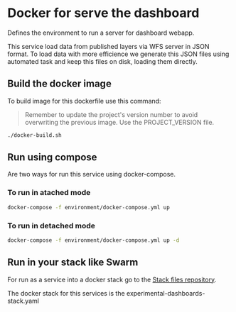 # Docker for serve the dashboard

Defines the environment to run a server for dashboard webapp.

This service load data from published layers via WFS server in JSON format.
To load data with more efficience we generate this JSON files using automated task and keep this files on disk, loading them directly.

## Build the docker image

To build image for this dockerfile use this command:

 > Remember to update the project's version number to avoid overwriting the previous image.
 Use the PROJECT_VERSION file.

```bash
./docker-build.sh
```

## Run using compose

Are two ways for run this service using docker-compose.

### To run in atached mode

```bash
docker-compose -f environment/docker-compose.yml up
```

### To run in detached mode

```bash
docker-compose -f environment/docker-compose.yml up -d
```

## Run in your stack like Swarm

For run as a service into a docker stack go to the [Stack files repository](https://github.com/terrabrasilis/docker-stacks).

The docker stack for this services is the experimental-dashboards-stack.yaml